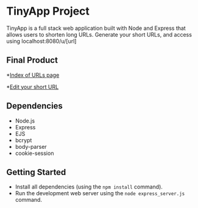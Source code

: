# TinyApp Project

TinyApp is a full stack web application built with Node and Express that allows users to shorten long URLs. Generate your short URLs, and access using localhost:8080/u/[url]

## Final Product

*[Index of URLs page](https://raw.githubusercontent.com/notlucaslee/tinyapp/master/docs/urls-page.png?raw=true)

*[Edit your short URL](https://github.com/notlucaslee/tinyapp/blob/master/docs/edit-urls.png?raw=true)

## Dependencies

- Node.js
- Express
- EJS
- bcrypt
- body-parser
- cookie-session


## Getting Started

- Install all dependencies (using the `npm install` command).
- Run the development web server using the `node express_server.js` command.